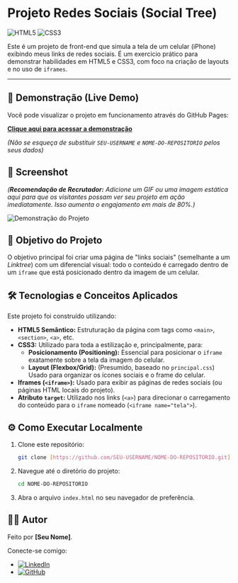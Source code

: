# Projeto Redes Sociais (Social Tree)

![HTML5](https://img.shields.io/badge/HTML5-E34F26?style=for-the-badge&logo=html5&logoColor=white)
![CSS3](https://img.shields.io/badge/CSS3-1572B6?style=for-the-badge&logo=css3&logoColor=white)

Este é um projeto de front-end que simula a tela de um celular (iPhone) exibindo meus links de redes sociais. É um exercício prático para demonstrar habilidades em HTML5 e CSS3, com foco na criação de layouts e no uso de `iframes`.

---

## 🚀 Demonstração (Live Demo)

Você pode visualizar o projeto em funcionamento através do GitHub Pages:

**[Clique aqui para acessar a demonstração](https://SEU-USERNAME.github.io/NOME-DO-REPOSITORIO/)**

*(Não se esqueça de substituir `SEU-USERNAME` e `NOME-DO-REPOSITORIO` pelos seus dados)*

## 📸 Screenshot

*(**Recomendação de Recrutador:** Adicione um GIF ou uma imagem estática aqui para que os visitantes possam ver seu projeto em ação imediatamente. Isso aumenta o engajamento em mais de 80%.)*

![Demonstração do Projeto](link-para-sua-imagem-ou-gif.gif)

## 🎯 Objetivo do Projeto

O objetivo principal foi criar uma página de "links sociais" (semelhante a um *Linktree*) com um diferencial visual: todo o conteúdo é carregado dentro de um `iframe` que está posicionado dentro da imagem de um celular.

## 🛠️ Tecnologias e Conceitos Aplicados

Este projeto foi construído utilizando:

* **HTML5 Semântico:** Estruturação da página com tags como `<main>`, `<section>`, `<a>`, etc.
* **CSS3:** Utilizado para toda a estilização e, principalmente, para:
    * **Posicionamento (Positioning):** Essencial para posicionar o `iframe` exatamente sobre a tela da imagem do celular.
    * **Layout (Flexbox/Grid):** (Presumido, baseado no `principal.css`) Usado para organizar os ícones sociais e o frame do celular.
* **Iframes (`<iframe>`):** Usado para exibir as páginas de redes sociais (ou páginas HTML locais do projeto).
* **Atributo `target`:** Utilizado nos links (`<a>`) para direcionar o carregamento do conteúdo para o `iframe` nomeado (`<iframe name="tela">`).

## ⚙️ Como Executar Localmente

1.  Clone este repositório:
    ```bash
    git clone [https://github.com/SEU-USERNAME/NOME-DO-REPOSITORIO.git](https://github.com/SEU-USERNAME/NOME-DO-REPOSITORIO.git)
    ```
2.  Navegue até o diretório do projeto:
    ```bash
    cd NOME-DO-REPOSITORIO
    ```
3.  Abra o arquivo `index.html` no seu navegador de preferência.

## 👨‍💻 Autor

Feito por **[Seu Nome]**.

Conecte-se comigo:

* [![LinkedIn](https://img.shields.io/badge/LinkedIn-0077B5?style=for-the-badge&logo=linkedin&logoColor=white)](https://www.linkedin.com/in/SEU-PERFIL-LINKEDIN/)
* [![GitHub](https://img.shields.io/badge/GitHub-181717?style=for-the-badge&logo=github&logoColor=white)](https://github.com/SEU-USERNAME)
